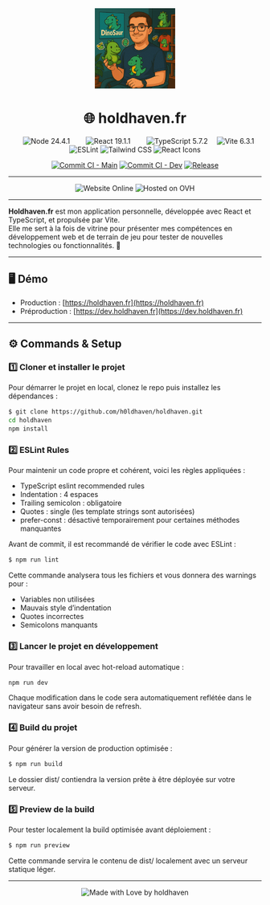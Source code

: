 <div align="center">
    <img src="./public/images/png/profil.png" style="width: 10rem" alt="website logo">
    <h1>🌐 holdhaven.fr</h1>
</div>

<div align="center">
    <img style="margin: 0 1em" src="https://img.shields.io/badge/node-24.4.1-5FA04E?logo=nodedotjs&style=for-the-badge" alt="Node 24.4.1">
    <img style="margin: 0 1em" src="https://img.shields.io/badge/react-19.1.1-61DAFB?logo=react&style=for-the-badge" alt="React 19.1.1">
    <img style="margin: 0 1em" src="https://img.shields.io/badge/typescript-5.7.2-3178C6?logo=typescript&style=for-the-badge&logoColor=white" alt="TypeScript 5.7.2">
    <img src="https://img.shields.io/badge/vite-6.3.1-646CFF?style=for-the-badge&logo=vite&logoColor=white" alt="Vite 6.3.1"/>
    <img src="https://img.shields.io/badge/eslint-9.22.0-4B32C3?style=for-the-badge&logo=eslint&logoColor=white" alt="ESLint"/>
    <img src="https://img.shields.io/badge/tailwindcss-4.1.4-38B2AC?style=for-the-badge&logo=tailwindcss&logoColor=white" alt="Tailwind CSS"/>
    <img src="https://img.shields.io/badge/react_icons-5.5.0-61DAFB?style=for-the-badge&logo=react&logoColor=white" alt="React Icons"/>
</div>

<div align="center">

  [![Commit CI - Main](https://img.shields.io/github/actions/workflow/status/h0ldhaven/holdhaven/commit-ci.yml?branch=main&style=for-the-badge&logo=github)](https://github.com/h0ldhaven/holdhaven/actions)
  [![Commit CI - Dev](https://img.shields.io/github/actions/workflow/status/h0ldhaven/holdhaven/commit-ci.yml?branch=dev&style=for-the-badge&logo=github)](https://github.com/h0ldhaven/holdhaven/actions)
  [![Release](https://img.shields.io/github/v/release/h0ldhaven/holdhaven?style=for-the-badge&logo=github)](https://github.com/h0ldhaven/holdhaven/releases)

</div>

---

<div align="center">
    <img src="https://img.shields.io/badge/website-online-brightgreen?style=for-the-badge&logo=googlechrome&logoColor=white" alt="Website Online"/>
    <img src="https://img.shields.io/badge/hosted%20on-OVH-123F6D?style=for-the-badge&logo=ovh&logoColor=white" alt="Hosted on OVH"/>
</div>

---

**Holdhaven.fr** est mon application personnelle, développée avec React et TypeScript, et propulsée par Vite.  
Elle me sert à la fois de vitrine pour présenter mes compétences en développement web et de terrain de jeu pour tester de nouvelles technologies ou fonctionnalités. 🚀


---

## 🖥️ Démo

- Production : [https://holdhaven.fr](https://holdhaven.fr)  
- Préproduction : [https://dev.holdhaven.fr](https://dev.holdhaven.fr)  

---

## ⚙️ Commands & Setup

### 1️⃣ Cloner et installer le projet
Pour démarrer le projet en local, clonez le repo puis installez les dépendances :
```sh
$ git clone https://github.com/h0ldhaven/holdhaven.git
cd holdhaven
npm install
```

### 2️⃣ ESLint Rules
Pour maintenir un code propre et cohérent, voici les règles appliquées :
- TypeScript eslint recommended rules
- Indentation : 4 espaces
- Trailing semicolon : obligatoire
- Quotes : single (les template strings sont autorisées)
- prefer-const : désactivé temporairement pour certaines méthodes manquantes

Avant de commit, il est recommandé de vérifier le code avec ESLint :
```sh
$ npm run lint
```
Cette commande analysera tous les fichiers et vous donnera des warnings pour :
- Variables non utilisées
- Mauvais style d’indentation
- Quotes incorrectes
- Semicolons manquants

### 3️⃣ Lancer le projet en développement
Pour travailler en local avec hot-reload automatique :
```sh
npm run dev
```
Chaque modification dans le code sera automatiquement reflétée dans le navigateur sans avoir besoin de refresh.

### 4️⃣ Build du projet
Pour générer la version de production optimisée :
```sh
$ npm run build
```
Le dossier dist/ contiendra la version prête à être déployée sur votre serveur.

### 5️⃣ Preview de la build
Pour tester localement la build optimisée avant déploiement :
```sh
$ npm run preview
```
Cette commande servira le contenu de dist/ localement avec un serveur statique léger.

---

<div align="center">
  <img src="https://img.shields.io/badge/Made with ❤️ by H0ldhaven-333?style=for-the-badge" alt="Made with Love by holdhaven">
</div>

